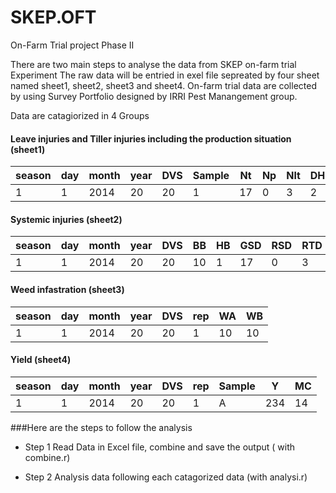 SKEP.OFT
========

On-Farm Trial project Phase II

There are two main steps to analyse the data from SKEP on-farm trial Experiment
The raw data will be entried in exel file sepreated by four sheet named sheet1, sheet2, sheet3 and sheet4.
On-farm trial data are collected by using Survey Portfolio designed by IRRI Pest Manangement group.

Data are catagiorized in 4 Groups 

#### Leave injuries and Tiller injuries including the production situation (sheet1)
season | day | month | year | DVS | Sample | Nt |Np | Nlt| DH |SN |  
-------|-----|-------|------|-----|--------|----|---|----|----|---|
   1   |  1  | 2014  |  20  |20   |   1    | 17 | 0 | 3  | 2  |4  |

#### Systemic injuries (sheet2)
season | day | month | year | DVS |  BB | HB | GSD |RSD | RTD| TSD |  
-------|-----|-------|------|-----|-----|----|-----|----|----|-----|
   1   |  1  | 2014  |  20  |20   |10   |1   |  17 | 0  | 3  |  2  |

#### Weed infastration (sheet3)
season | day | month | year | DVS | rep  | WA | WB|  
-------|-----|-------|------|-----|------|----|---|
   1   |  1  | 2014  |  20  |20   | 1    |10  |10 |
   
#### Yield (sheet4)
season | day | month | year | DVS | rep | Sample| Y  | MC| 
-------|-----|-------|------|-----|-----|-------|--- |---|
   1   |  1  | 2014  |  20  |20   | 1   |  A    |234 |14 |
   
###Here are the steps to follow the analysis

* Step 1 Read Data in Excel file, combine and save the output ( with combine.r)

* Step 2 Analysis data following each catagorized data (with analysi.r)

